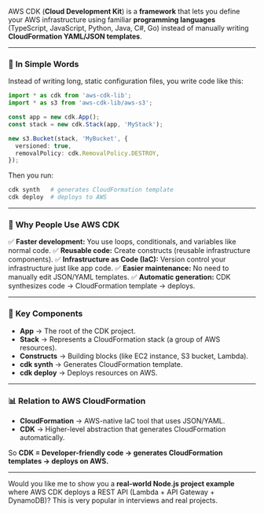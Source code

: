AWS CDK (**Cloud Development Kit**) is a **framework** that lets you define your AWS infrastructure using familiar **programming languages** (TypeScript, JavaScript, Python, Java, C#, Go) instead of manually writing **CloudFormation YAML/JSON templates**.

---

### 📝 **In Simple Words**

Instead of writing long, static configuration files, you write code like this:

```ts
import * as cdk from 'aws-cdk-lib';
import * as s3 from 'aws-cdk-lib/aws-s3';

const app = new cdk.App();
const stack = new cdk.Stack(app, 'MyStack');

new s3.Bucket(stack, 'MyBucket', {
  versioned: true,
  removalPolicy: cdk.RemovalPolicy.DESTROY,
});
```

Then you run:

```bash
cdk synth   # generates CloudFormation template
cdk deploy  # deploys to AWS
```

---

### 🚀 **Why People Use AWS CDK**

✅ **Faster development:** You use loops, conditionals, and variables like normal code.
✅ **Reusable code:** Create constructs (reusable infrastructure components).
✅ **Infrastructure as Code (IaC):** Version control your infrastructure just like app code.
✅ **Easier maintenance:** No need to manually edit JSON/YAML templates.
✅ **Automatic generation:** CDK synthesizes code → CloudFormation template → deploys.

---

### 🔑 **Key Components**

* **App** → The root of the CDK project.
* **Stack** → Represents a CloudFormation stack (a group of AWS resources).
* **Constructs** → Building blocks (like EC2 instance, S3 bucket, Lambda).
* **cdk synth** → Generates CloudFormation template.
* **cdk deploy** → Deploys resources on AWS.

---

### 📊 **Relation to AWS CloudFormation**

* **CloudFormation** → AWS-native IaC tool that uses JSON/YAML.
* **CDK** → Higher-level abstraction that generates CloudFormation automatically.

So **CDK = Developer-friendly code → generates CloudFormation templates → deploys on AWS.**

---

Would you like me to show you a **real-world Node.js project example** where AWS CDK deploys a REST API (Lambda + API Gateway + DynamoDB)?
This is very popular in interviews and real projects.
